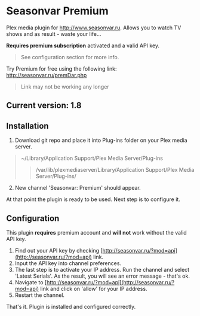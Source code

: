 Seasonvar Premium
=================

Plex media plugin for http://www.seasonvar.ru. Allows you to watch TV shows and as result - waste your life...

__Requires premium subscription__ activated and a valid API key.
> See configuration section for more info.

Try Premium for free using the following link: http://seasonvar.ru/premDar.php
> Link may not be working any longer

Current version: 1.8
--------------------

Installation
------------

1. Download git repo and place it into Plug-ins folder on your Plex media server.
> ~/Library/Application Support/Plex Media Server/Plug-ins
>> /var/lib/plexmediaserver/Library/Application Support/Plex Media Server/Plug-ins/

2. New channel 'Seasonvar: Premium' should appear.

At that point the plugin is ready to be used. Next step is to configure it.

Configuration
-------------

This plugin __requires__ premium account and __will not__ work without the valid API key.

1. Find out your API key by checking [http://seasonvar.ru/?mod=api](http://seasonvar.ru/?mod=api) link.
2. Input the API key into channel preferences.
3. The last step is to activate your IP address. Run the channel and select 'Latest Serials'. As the result, you will see an error message - that's ok.
4. Navigate to [http://seasonvar.ru/?mod=api](http://seasonvar.ru/?mod=api) link and click on 'allow' for your IP address.
5. Restart the channel.

That's it. Plugin is installed and configured correctly.
